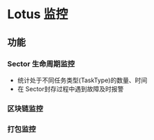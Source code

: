 # Lotus 监控

## 功能

### Sector 生命周期监控

- 统计处于不同任务类型(TaskType)的数量、时间
- 在 Sector封存过程中遇到故障及时报警

### 区块链监控

### 打包监控